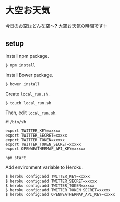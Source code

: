 # 大空お天気
今日のお空はどんな空〜❓ 大空お天気の時間です✨

## setup
Install npm package.

    $ npm install

Install Bower package.

    $ bower install

Create `local_run.sh`.

    $ touch local_run.sh

Then, edit `local_run.sh`.

    #!/bin/sh

    export TWITTER_KEY=xxxxx
    export TWITTER_SECRET=xxxxx
    export TWITTER_TOKEN=xxxxx
    export TWITTER_TOKEN_SECRET=xxxxx
    export OPENWEATHERMAP_API_KEY=xxxxx

    npm start

Add environment variable to Heroku.

    $ heroku config:add TWITTER_KEY=xxxxx
    $ heroku config:add TWITTER_SECRET=xxxxx
    $ heroku config:add TWITTER_TOKEN=xxxxx
    $ heroku config:add TWITTER_TOKEN_SECRET=xxxxx
    $ heroku config:add OPENWEATHERMAP_API_KEY=xxxxx